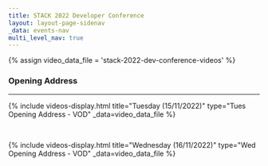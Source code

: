 ```yaml
---
title: STACK 2022 Developer Conference
layout: layout-page-sidenav
_data: events-nav
multi_level_nav: true
---
```

{% assign video_data_file = 'stack-2022-dev-conference-videos' %}

### Opening Address

<hr />

{% include videos-display.html 
title="Tuesday (15/11/2022)"
type="Tues Opening Address - VOD" 
_data=video_data_file %}

<br />

{% include videos-display.html
title="Wednesday (16/11/2022)"
type="Wed Opening Address - VOD" 
_data=video_data_file %}

<br />
